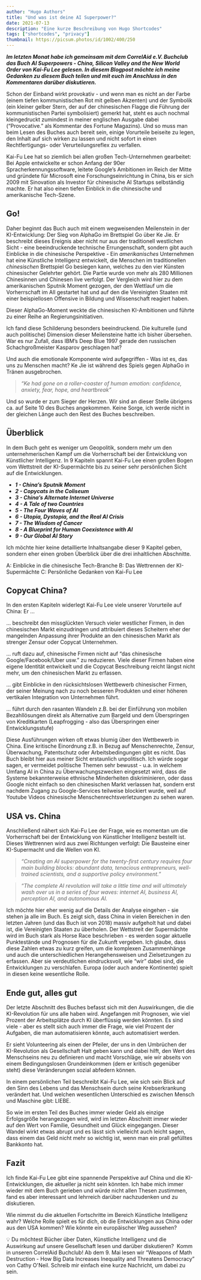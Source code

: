 ```yaml
---
author: "Hugo Authors"
title: "Und was ist deine AI Superpower?"
date: 2021-07-13
description: "Eine kurze Beschreibung von Hugo Shortcodes"
tags: ["shortcodes", "privacy"]
thumbnail: https://picsum.photos/id/1002/400/250
---
```


***Im letzten Monat habe ich gemeinsam mit dem CorrelAid e.V. Buchclub das Buch AI Superpowers - China, Silicon Valley and the New World Order von Kai-Fu Lee gelesen. In diesem Blogpost möchte ich meine Gedanken zu diesem Buch teilen und mit euch im Anschluss in den Kommentaren darüber diskutieren.***

Schon der Einband wirkt provokativ - und wenn man es nicht an der Farbe (einem tiefen kommunistischen Rot mit gelben Akzenten) und der Symbolik (ein kleiner gelber Stern, der auf der chinesischen Flagge die Führung der kommunistischen Partei symbolisiert) gemerkt hat, steht es auch nochmal kleingedruckt zumindest in meiner englischen Ausgabe dabei (“Provocative.” als Kommentar des Fortune Magazins). Und so muss man beim Lesen des Buches auch bereit sein, einige Vorurteile beiseite zu legen, den Inhalt auf sich wirken zu lassen und nicht sofort in einen Rechtfertigungs- oder Verurteilungsreflex zu verfallen.

Kai-Fu Lee hat so ziemlich bei allen großen Tech-Unternehmen gearbeitet: Bei Apple entwickelte er schon Anfang der 90er Spracherkennungssoftware, leitete Google’s Ambitionen im Reich der Mitte und gründete für Microsoft eine Forschungseinrichtung in China, bis er sich 2009 mit Sinovation als Investor für chinesische AI Startups selbständig machte. Er hat also einen tiefen Einblick in die chinesische und amerikanische Tech-Szene.

## Go!

Daher beginnt das Buch auch mit einem wegweisenden Meilenstein in der KI-Entwicklung: Der Sieg von AlphaGo im Brettspiel Go über Ke Jie. Er beschreibt dieses Ereignis aber nicht nur aus der traditionell westlichen Sicht - eine beeindruckende technische Errungenschaft, sondern gibt auch Einblicke in die chinesische Perspektive - Ein *amerikanisches* Unternehmen hat eine Künstliche Intelligenz entwickelt, die Menschen im traditionellen *chinesischen* Brettspiel Go besiegen kann, welches zu den vier Künsten chinesischer Gelehrter gehört. Die Partie wurde von mehr als 280 Millionen Chinesinnen und Chinesen live verfolgt. Der Vergleich wird hier zu dem amerikanischen Sputnik Moment gezogen, der den Wettlauf um die Vorherrschaft im All gestartet hat und auf den die Vereinigten Staaten mit einer beispiellosen Offensive in Bildung und Wissenschaft reagiert haben.

Dieser AlphaGo-Moment weckte die chinesischen KI-Ambitionen und führte zu einer Reihe an Regierungsinitiativen.

Ich fand diese Schilderung besonders beeindruckend. Die kulturelle (und auch politische) Dimension dieser Meilensteine hatte ich bisher übersehen. War es nur Zufall, dass IBM’s Deep Blue 1997 gerade den russischen Schachgroßmeister Kasparov geschlagen hat?

Und auch die emotionale Komponente wird aufgegriffen - Was ist es, das uns zu Menschen macht? Ke Jie ist während des Spiels gegen AlphaGo in Tränen ausgebrochen.

> *“Ke had gone on a roller-coaster of human emotion: confidence, anxiety, fear, hope, and heartbreak”*
> 

Und so wurde er zum Sieger der Herzen. Wir sind an dieser Stelle übrigens ca. auf Seite 10 des Buches angekommen. Keine Sorge, ich werde nicht in der gleichen Länge auch den Rest des Buches beschreiben.

## Überblick

In dem Buch geht es weniger um Geopolitik, sondern mehr um den unternehmerischen Kampf um die Vorherrschaft bei der Entwicklung von Künstlicher Intelligenz. In 9 Kapiteln spannt Kai-Fu Lee einen großen Bogen vom Wettstreit der KI-Supermächte bis zu seiner sehr persönlichen Sicht auf die Entwicklungen.

- ***1 - China’s Sputnik Moment***
- ***2 - Copycats in the Coliseum***
- ***3 - China’s Alternate Internet Universe***
- ***4 - A Tale of two Countries***
- ***5 - The Four Waves of AI***
- ***6 - Utopia, Dystopia, and the Real AI Crisis***
- ***7 - The Wisdom of Cancer***
- ***8 - A Blueprint for Human Coexistence with AI***
- ***9 - Our Global AI Story***

Ich möchte hier keine detaillierte Inhaltsangabe dieser 9 Kapitel geben, sondern eher einen groben Überblick über die drei inhaltlichen Abschnitte.

A: Einblicke in die chinesische Tech-Branche
B: Das Wettrennen der KI-Supermächte
C: Persönliche Gedanken von Kai-Fu Lee

## Copycat China?

In den ersten Kapiteln widerlegt Kai-Fu Lee viele unserer Vorurteile auf China: Er …

… beschreibt den missglückten Versuch vieler westlicher Firmen, in den chinesischen Markt einzudringen und attribuiert dieses Scheitern eher der mangelnden Anpassung ihrer Produkte an den chinesischen Markt als strenger Zensur oder Copycat Unternehmen.

… ruft dazu auf, chinesische Firmen nicht auf “das chinesische Google/Facebook/Uber usw.” zu reduzieren. Viele dieser Firmen haben eine eigene Identität entwickelt und die Copycat Beschreibung reicht längst nicht mehr, um den chinesischen Markt zu erfassen.

… gibt Einblicke in den rücksichtslosen Wettbewerb chinesischer Firmen, der seiner Meinung nach zu noch besseren Produkten und einer höheren vertikalen Integration von Unternehmen führt.

… führt durch den rasanten Wandeln z.B. bei der Einführung von mobilen Bezahllösungen direkt als Alternative zum Bargeld und dem Überspringen von Kreditkarten (Leapfrogging - also das Überspringen einer Entwicklungsstufe)

Diese Ausführungen wirken oft etwas blumig über den Wettbewerb in China. Eine kritische Einordnung z.B. in Bezug auf Menschenrechte, Zensur, Überwachung, Patentschutz oder Arbeitsbedingungen gibt es nicht. Das Buch bleibt hier aus meiner Sicht erstaunlich unpolitisch. Ich würde sogar sagen, er vermeidet politische Themen sehr bewusst - u.a. in welchem Umfang AI in China zu Überwachungszwecken eingesetzt wird, dass die Systeme bekannterweise ethnische Minderheiten diskriminieren, oder dass Google nicht einfach so den chinesischen Markt verlassen hat, sondern erst nachdem Zugang zu Google-Services teilweise blockiert wurde, weil auf Youtube Videos chinesische Menschenrechtsverletzungen zu sehen waren.

## USA vs. China

Anschließend nähert sich Kai-Fu Lee der Frage, wie es momentan um die Vorherrschaft bei der Entwicklung von Künstlicher Intelligenz bestellt ist. Dieses Wettrennen wird aus zwei Richtungen verfolgt: Die Bausteine einer KI-Supermacht und die Wellen von KI.

> *“Creating an AI superpower for the twenty-first century requires four main building blocks: abundant data, tenacious entrepreneurs, well-trained scientists, and a supportive policy environment.”*
> 

> *“The complete AI revolution will take a little time and will ultimately wash over us in a series of four waves: internet AI, business AI, perception AI, and autonomous AI.*
> 

Ich möchte hier eher wenig auf die Details der Analyse eingehen - sie stehen ja alle im Buch. Es zeigt sich, dass China in vielen Bereichen in den letzten Jahren (und das Buch ist von 2018) massiv aufgeholt hat und dabei ist, die Vereinigten Staaten zu überholen. Der Wettstreit der Supermächte wird im Buch stark als Horse Race beschrieben - es werden sogar aktuelle Punktestände und Prognosen für die Zukunft vergeben. Ich glaube, dass diese Zahlen etwas zu kurz greifen, um die komplexen Zusammenhänge und auch die unterschiedlichen Herangehensweisen und Zielsetzungen zu erfassen. Aber sie verdeutlichen eindrucksvoll, wie “wir” dabei sind, die Entwicklungen zu verschlafen. Europa (oder auch andere Kontinente) spielt in diesen keine wesentliche Rolle.

## Ende gut, alles gut

Der letzte Abschnitt des Buches befasst sich mit den Auswirkungen, die die KI-Revolution für uns alle haben wird. Angefangen mit Prognosen, wie viel Prozent der Arbeitsplätze durch KI überflüssig werden könnten. Es sind viele - aber es stellt sich auch immer die Frage, wie viel Prozent der Aufgaben, die man automatisieren könnte, auch automatisiert werden.

Er sieht Volunteering als einen der Pfeiler, der uns in den Umbrüchen der KI-Revolution als Gesellschaft Halt geben kann und dabei hilft, den Wert des Menschseins neu zu definieren und macht Vorschläge, wie wir abseits von einem Bedingungslosen Grundeinkommen (dem er kritisch gegenüber steht) diese Veränderungen sozial abfedern können.

In einem persönlichen Teil beschreibt Kai-Fu Lee, wie sich sein Blick auf den Sinn des Lebens und das Menschsein durch seine Krebserkrankung verändert hat. Und welchen wesentlichen Unterschied es zwischen Mensch und Maschine gibt: LIEBE.

So wie im ersten Teil des Buches immer wieder Geld als einzige Erfolgsgröße herangezogen wird, wird im letzten Abschnitt immer wieder auf den Wert von Familie, Gesundheit und Glück eingegangen. Dieser Wandel wirkt etwas abrupt und es lässt sich vielleicht auch leicht sagen, dass einem das Geld nicht mehr so wichtig ist, wenn man ein prall gefülltes Bankkonto hat.

## Fazit

Ich finde Kai-Fu Lee gibt eine spannende Perspektive auf China und die KI-Entwicklungen, die aktueller ja nicht sein könnten. Ich habe mich immer wieder mit dem Buch gerieben und würde nicht allen Thesen zustimmen, fand es aber interessant und lehrreich darüber nachzudenken und zu diskutieren.

Wie nimmst du die aktuellen Fortschritte im Bereich Künstliche Intelligenz wahr? Welche Rolle spielt es für dich, ob die Entwicklungen aus China oder aus den USA kommen? Wie könnte ein europäischer Weg aussehen?

<aside>
💡 Du möchtest Bücher über Daten, Künstliche Intelligenz und die Auswirkung auf unsere Gesellschaft lesen und darüber diskutieren?  Komm in unseren CorrelAid Buchclub! Ab dem 9. Mai lesen wir “Weapons of Math Destruction - How Big Data Increases Inequality and Threatens Democracy” von Cathy O'Neil. Schreib mir einfach eine kurze Nachricht, um dabei zu sein.

</aside>